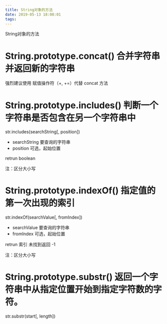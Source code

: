 ```yaml
---
title: String对象的方法
date: 2019-05-13 18:08:01
tags:
---
```


String对象的方法

<!-- more -->

# String.prototype​.concat() 合并字符串并返回新的字符串

强烈建议使用 赋值操作符（+, +=）代替 concat 方法

# String.prototype​.includes() 判断一个字符串是否包含在另一个字符串中

str.includes(searchString[, position])

* searchString 要查询的字符串
* position 可选，起始位置

retrun  boolean

注：区分大小写

# String.prototype​.indexOf() 指定值的第一次出现的索引

str.indexOf(searchValue[, fromIndex])

* searchValue 要查询的字符串
* fromIndex 可选，起始位置

retrun  索引 未找到返回 -1

注：区分大小写

# String.prototype​.substr() 返回一个字符串中从指定位置开始到指定字符数的字符。

str.substr(start[, length])

